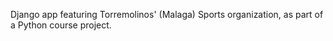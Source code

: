 Django app featuring Torremolinos' (Malaga) Sports organization, as part of a Python course project.
